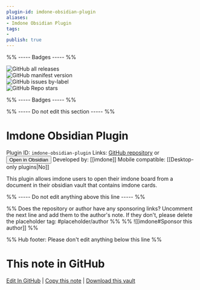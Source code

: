 ```yaml
---
plugin-id: imdone-obsidian-plugin
aliases:
- Imdone Obsidian Plugin
tags: 
- 
publish: true
---
```


%% ----- Badges ----- %%

![GitHub all releases](https://img.shields.io/github/downloads/imdone/imdone-obsidian-plugin/total?color=573E7A&logo=github&style=for-the-badge)   
![GitHub manifest version](https://img.shields.io/github/manifest-json/v/imdone/imdone-obsidian-plugin?color=573E7A&logo=github&style=for-the-badge)   
![GitHub issues by-label](https://img.shields.io/github/issues/imdone/imdone-obsidian-plugin/help%20wanted?color=573E7A&logo=github&style=for-the-badge)   
![GitHub Repo stars](https://img.shields.io/github/stars/imdone/imdone-obsidian-plugin?color=573E7A&logo=github&style=for-the-badge)

%% ----- Badges ----- %%

%% ----- Do not edit this section ----- %%

# Imdone Obsidian Plugin

Plugin ID: `imdone-obsidian-plugin`
Links: [GitHub repository](https://github.com/imdone/imdone-obsidian-plugin) or [<button id=HH>Open in Obsidian</button>](obsidian://goto-plugin?id=imdone-obsidian-plugin)
Developed by: [[imdone]]
Mobile compatible: [[Desktop-only plugins|No]]

This plugin allows imdone users to open their imdone board from a document in their obsidian vault that contains imdone cards.

%% ----- Do not edit anything above this line ----- %% 

%% Does the repository or author have any sponsoring links? Uncomment the next line and add them to the author's note. If they don't, please delete the placeholder tag: #placeholder/author %%
%% ![[imdone#Sponsor this author]] %%

%% Hub footer: Please don't edit anything below this line %%

# This note in GitHub

<span class="git-footer">[Edit In GitHub](https://github.dev/obsidian-community/obsidian-hub/blob/main/02%20-%20Community%20Expansions/02.05%20All%20Community%20Expansions/Plugins/imdone-obsidian-plugin.md "git-hub-edit-note") | [Copy this note](https://raw.githubusercontent.com/obsidian-community/obsidian-hub/main/02%20-%20Community%20Expansions/02.05%20All%20Community%20Expansions/Plugins/imdone-obsidian-plugin.md "git-hub-copy-note") | [Download this vault](https://github.com/obsidian-community/obsidian-hub/archive/refs/heads/main.zip "git-hub-download-vault") </span>